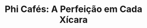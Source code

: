 ---
templateKey: index-page
title: "Phi Cafés: A Perfeição em Cada Xícara"
image: /img/home-phi-background.png
heading: "Harmonia Perfeita: A Arte e Ciência do Café na Phi Cafés Especiais"
subheading: Experimente a harmonia da matemática da natureza em cada café que oferecemos.
mainpitch:
  title: Por que Phi?
  description: >
    Phi Cafés Especiais é a torrefação para aqueles que buscam uma experiência de café
    autêntica e de qualidade superior. Selecionamos grãos excepcionais, provenientes
    de origem única, para garantir um perfil de sabor que ressoa com a proporção
    áurea - a perfeição em cada xícara.
description: >-
  Inspirada na perfeição da razão áurea, a Phi Cafés Especiais é mais do que uma loja de café, é uma ode à harmonia e ao equilíbrio que o Phi simboliza. Nossos cafés são cuidadosamente selecionados para refletir essa proporção divina, oferecendo sabores que são um verdadeiro tributo à beleza matemática. Cada gole é uma experiência que alia a arte da cafeicultura à precisão da razão áurea, criando uma sinfonia de aromas e sabores que ressoam com a perfeição da natureza. Descubra a essência do café em sua forma mais sublime na Phi Cafés Especiais.
intro:
  blurbs:
    - image: /img/coffee.png
      text: >
        Na Phi Cafés Especiais, oferecemos grãos de café torrado de origem única,
        adquiridos diretamente de produtores dedicados. Nosso café é cultivado com respeito
        ao meio ambiente e às comunidades locais, refletindo a proporção divina em cada
        sabor único. Explore nossas cafés exclusivos e entre em contato para saber mais
        sobre a disponibilidade.
    - image: /img/tutorials.png
      text: >
        Quer aprimorar suas habilidades de barista ou aprender novas técnicas de preparo?
        Mergulhe no mundo do café com nossos vídeos tutoriais exclusivos disponíveis no site da Phi Cafés Especiais e em nosso Instagram @phicafesespeciais. Aprenda com nossos especialistas as melhores técnicas de preparo e descubra os segredos para um café perfeito. Nossos tutoriais são projetados para inspirar e educar, seja você um novato ou um conhecedor de café.
  heading: O que oferecemos
  description: >
    Kaldi é o lugar ideal para amantes do café que querem aprender sobre a origem de seu
    java e apoiar os agricultores que o cultivaram. Levamos a produção de café,
    torrefação e preparo a sério e estamos felizes em passar esse conhecimento para
    qualquer um. Esta é uma edição via identidade...
main:
  heading: Café excelente sem compromissos
  description: >
    Mantemos nosso café nos mais altos padrões desde o arbusto até a xícara.
    É por isso que somos meticulosos e transparentes sobre cada etapa da jornada do café.
    Visitamos pessoalmente cada fazenda para garantir que as condições sejam
    ótimas para as plantas, agricultores e o meio ambiente local.
  image1:
    alt: Um close-up de um filtro de papel cheio de café moído
    image: /img/products-grid3.jpg
  image2:
    alt: Uma xícara de café verde em uma mesa de madeira
    image: /img/products-grid2.jpg
  image3:
    alt: Grãos de café
    image: /img/products-grid1.jpg
---
